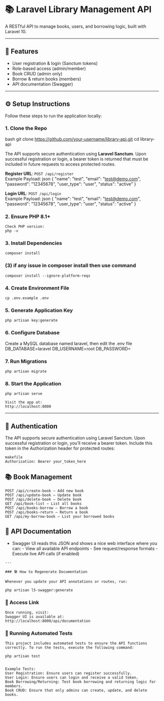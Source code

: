 # 📚 Laravel Library Management API

A RESTful API to manage books, users, and borrowing logic, built with Laravel 10.

---
## 🚀 Features

- User registration & login (Sanctum tokens)
- Role-based access (admin/member)
- Book CRUD (admin only)
- Borrow & return books (members)
- API documentation (Swagger)

---

## ⚙️ Setup Instructions

Follow these steps to run the application locally:

### 1. Clone the Repo

bash
git clone https://github.com/your-username/library-api.git
cd library-api

The API supports secure authentication using **Laravel Sanctum**. Upon successful registration or login, a bearer token is returned that must be included in future requests to access protected routes.

 **Register URL**: `POST /api/register`  
  Example Payload:
  json
  {
      "name": "test",
      "email": "test@demo.com",
      "password": "12345678",
      "user_type": "user",
      "status": "active"
  }

  
 **Login URL**: `POST /api/login`  
  Example Payload:
  json
  {
      "name": "test",
      "email": "test@demo.com",
      "password": "12345678",
      "user_type": "user",
      "status": "active"
  }

### 2. Ensure PHP 8.1+
    Check PHP version:
    php -v

### 3. Install Dependencies
    composer install
     
### (3) if any issue in composer install then use command
    composer install --ignore-platform-reqs

### 4. Create Environment File
    cp .env.example .env

### 5. Generate Application Key
    php artisan key:generate

### 6. Configure Database
Create a MySQL database named laravel, then edit the .env file
    DB_DATABASE=laravel
    DB_USERNAME=root
    DB_PASSWORD=

###  7. Run Migrations
    php artisan migrate

###  8.  Start the Application
    php artisan serve

    Visit the app at:
    http://localhost:8000

---

## 🔐 Authentication
The API supports secure authentication using Laravel Sanctum. Upon successful registration or login, you’ll receive a bearer token. Include this token in the Authorization header for protected routes:

    makefile
    Authorization: Bearer your_token_here


## 📚 Book Management
    POST /api/create-book – Add new book
    POST /api/update-book – Update book
    POST /api/delete-book – Delete book
    GET /api/book-list – List all books
    POST /api/books-borrow – Borrow a book
    POST /api/books-return – Return a book
    GET /api/my-borrow-book – List your borrowed books

 ## 📑 API Documentation
   - Swagger UI reads this JSON and shows a nice web interface where you can:
    - View all available API endpoints
    - See request/response formats
    - Execute live API calls (if enabled)

    ---

    ### 🛠 How to Regenerate Documentation

    Whenever you update your API annotations or routes, run:

    php artisan l5-swagger:generate

  ### 📎 Access Link
    Once running, visit:
    Swagger UI is available at:
    http://localhost:8000/api/documentation

  ### 🧪 Running Automated Tests
    This project includes automated tests to ensure the API functions correctly. To run the tests, execute the following command:

    php artisan test


    Example Tests:
    User Registration: Ensure users can register successfully.
    User Login: Ensure users can login and receive a valid token.
    Book Borrowing/Returning: Test book borrowing and returning logic for members.
    Book CRUD: Ensure that only admins can create, update, and delete books.

